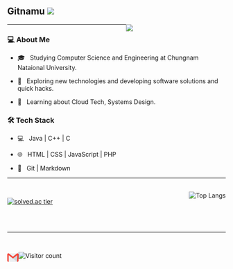 <h2> Gitnamu  <img src="https://github.com/souvikguria98/souvikguria98/blob/master/Hi.gif" width="25"> </h2>

<img align='right' src="https://user-images.githubusercontent.com/34561570/105688503-06672980-5f3d-11eb-8229-7b370f4175d9.gif" width="230">

<hr>

<h3> 💻 About Me</h3>


- 🎓 &nbsp; Studying Computer Science and Engineering at Chungnam Nataional University.

- 🤔 &nbsp; Exploring new technologies and developing software solutions and quick hacks.

- 🌱 &nbsp; Learning about Cloud Tech, Systems Design.


<h3>🛠 Tech Stack</h3>



- 💻 &nbsp; Java | C++ | C

- 🌐 &nbsp; HTML | CSS | JavaScript | PHP

- 🔧 &nbsp; Git | Markdown


<hr>



<br>

<img align="right" alt="Top Langs" src="https://github-readme-stats.vercel.app/api/top-langs/?username=gitnamu&show_icons=true" />

[![solved.ac tier](http://mazassumnida.wtf/api/generate_badge?boj=skagh1750)](https://solved.ac/skagh1750)

<br><br>



<hr>

<br>

![Visitor count](https://visitor-badge.laobi.icu/badge?page_id=gitnamu.gitnamu) <a href="mailto:skagh1750@gmail.com">
    <img align="left" alt=" gitnamu | Gmail" width="26px" src="https://github.com/SatYu26/SatYu26/blob/master/Assets/Gmail.svg" />
  </a>


